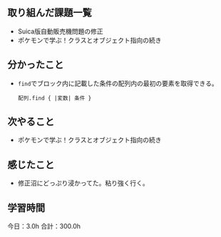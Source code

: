 ## 取り組んだ課題一覧
* Suica版自動販売機問題の修正
* ポケモンで学ぶ！クラスとオブジェクト指向の続き
## 分かったこと
* ```find```でブロック内に記載した条件の配列内の最初の要素を取得できる。
  ```
  配列.find { |変数| 条件 }
  ```
    
    

## 次やること
*  ポケモンで学ぶ！クラスとオブジェクト指向の続き
## 感じたこと
*  修正沼にどっぷり浸かってた。粘り強く行く。
 
## 学習時間
今日：3.0h
合計：300.0h
